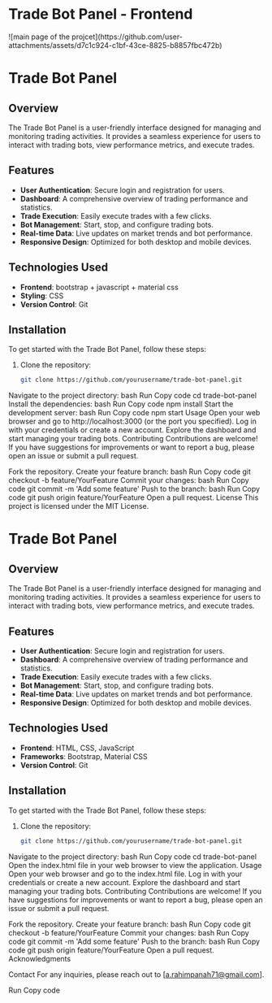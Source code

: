 <h1>Trade Bot Panel - Frontend</h1>
![main page of the projcet](https://github.com/user-attachments/assets/d7c1c924-c1bf-43ce-8825-b8857fbc472b)

# Trade Bot Panel

## Overview

The Trade Bot Panel is a user-friendly interface designed for managing and monitoring trading activities. It provides a seamless experience for users to interact with trading bots, view performance metrics, and execute trades.

## Features

- **User  Authentication**: Secure login and registration for users.
- **Dashboard**: A comprehensive overview of trading performance and statistics.
- **Trade Execution**: Easily execute trades with a few clicks.
- **Bot Management**: Start, stop, and configure trading bots.
- **Real-time Data**: Live updates on market trends and bot performance.
- **Responsive Design**: Optimized for both desktop and mobile devices.

## Technologies Used

- **Frontend**: bootstrap + javascript + material css
- **Styling**: CSS
- **Version Control**: Git

## Installation

To get started with the Trade Bot Panel, follow these steps:

1. Clone the repository:
   ```bash
   git clone https://github.com/yourusername/trade-bot-panel.git
Navigate to the project directory:
bash
Run
Copy code
cd trade-bot-panel
Install the dependencies:
bash
Run
Copy code
npm install
Start the development server:
bash
Run
Copy code
npm start
Usage
Open your web browser and go to http://localhost:3000 (or the port you specified).
Log in with your credentials or create a new account.
Explore the dashboard and start managing your trading bots.
Contributing
Contributions are welcome! If you have suggestions for improvements or want to report a bug, please open an issue or submit a pull request.

Fork the repository.
Create your feature branch:
bash
Run
Copy code
git checkout -b feature/YourFeature
Commit your changes:
bash
Run
Copy code
git commit -m 'Add some feature'
Push to the branch:
bash
Run
Copy code
git push origin feature/YourFeature
Open a pull request.
License
This project is licensed under the MIT License.





# Trade Bot Panel

## Overview

The Trade Bot Panel is a user-friendly interface designed for managing and monitoring trading activities. It provides a seamless experience for users to interact with trading bots, view performance metrics, and execute trades.

## Features

- **User  Authentication**: Secure login and registration for users.
- **Dashboard**: A comprehensive overview of trading performance and statistics.
- **Trade Execution**: Easily execute trades with a few clicks.
- **Bot Management**: Start, stop, and configure trading bots.
- **Real-time Data**: Live updates on market trends and bot performance.
- **Responsive Design**: Optimized for both desktop and mobile devices.

## Technologies Used

- **Frontend**: HTML, CSS, JavaScript
- **Frameworks**: Bootstrap, Material CSS
- **Version Control**: Git

## Installation

To get started with the Trade Bot Panel, follow these steps:

1. Clone the repository:
   ```bash
   git clone https://github.com/yourusername/trade-bot-panel.git
Navigate to the project directory:
bash
Run
Copy code
cd trade-bot-panel
Open the index.html file in your web browser to view the application.
Usage
Open your web browser and go to the index.html file.
Log in with your credentials or create a new account.
Explore the dashboard and start managing your trading bots.
Contributing
Contributions are welcome! If you have suggestions for improvements or want to report a bug, please open an issue or submit a pull request.

Fork the repository.
Create your feature branch:
bash
Run
Copy code
git checkout -b feature/YourFeature
Commit your changes:
bash
Run
Copy code
git commit -m 'Add some feature'
Push to the branch:
bash
Run
Copy code
git push origin feature/YourFeature
Open a pull request.
Acknowledgments

Contact
For any inquiries, please reach out to [a.rahimpanah71@gmail.com].

Run
Copy code


